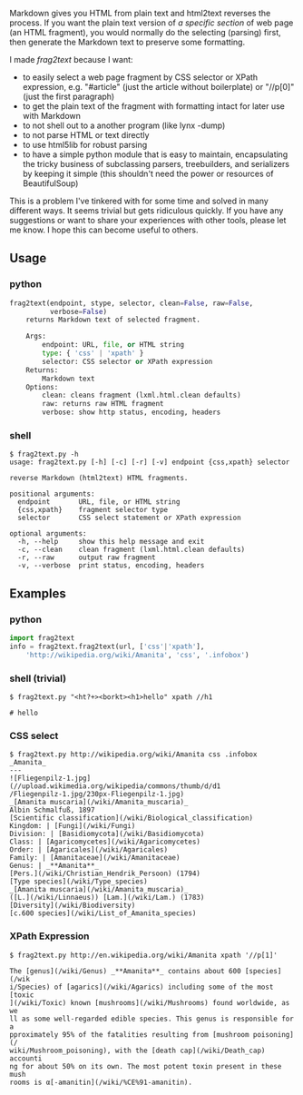 Markdown gives you HTML from plain text and html2text reverses the
process. If you want the plain text version of _a specific section_ of
web page (an HTML fragment), you would normally do the selecting
(parsing) first, then generate the Markdown text to preserve some
formatting.

I made _frag2text_ because I want:

* to easily select a web page fragment by CSS selector or XPath
  expression, e.g. "#article" (just the article without boilerplate)
  or "//p[0]" (just the first paragraph) 
* to get the plain text of the fragment with formatting intact for
  later use with Markdown
* to not shell out to a another program (like lynx -dump)
* to not parse HTML or text directly
* to use html5lib for robust parsing
* to have a simple python module that is easy to maintain,
  encapsulating the tricky business of subclassing parsers,
  treebuilders, and serializers by keeping it simple (this shouldn't
  need the power or resources of BeautifulSoup)

This is a problem I've tinkered with for some time and solved in many
different ways. It seems trivial but gets ridiculous quickly. If you
have any suggestions or want to share your experiences with other
tools, please let me know. I hope this can become useful to others.


## Usage

### python

```python
frag2text(endpoint, stype, selector, clean=False, raw=False,
          verbose=False)
    returns Markdown text of selected fragment.

    Args:
        endpoint: URL, file, or HTML string
        type: { 'css' | 'xpath' }
        selector: CSS selector or XPath expression
    Returns:
        Markdown text
    Options:
        clean: cleans fragment (lxml.html.clean defaults)
        raw: returns raw HTML fragment
        verbose: show http status, encoding, headers
```

### shell

```shell
$ frag2text.py -h
usage: frag2text.py [-h] [-c] [-r] [-v] endpoint {css,xpath} selector

reverse Markdown (html2text) HTML fragments.

positional arguments:
  endpoint       URL, file, or HTML string
  {css,xpath}    fragment selector type
  selector       CSS select statement or XPath expression

optional arguments:
  -h, --help     show this help message and exit
  -c, --clean    clean fragment (lxml.html.clean defaults)
  -r, --raw      output raw fragment
  -v, --verbose  print status, encoding, headers
```


## Examples

### python

```python
import frag2text
info = frag2text.frag2text(url, ['css'|'xpath'], 
    'http://wikipedia.org/wiki/Amanita', 'css', '.infobox')
```

### shell (trivial)

```shell
$ frag2text.py "<ht?+><borkt><h1>hello" xpath //h1

# hello
```

### CSS select

```shell
$ frag2text.py http://wikipedia.org/wiki/Amanita css .infobox
_Amanita_
---
![Fliegenpilz-1.jpg](//upload.wikimedia.org/wikipedia/commons/thumb/d/d1
/Fliegenpilz-1.jpg/230px-Fliegenpilz-1.jpg)
_[Amanita muscaria](/wiki/Amanita_muscaria)_
Albin Schmalfuß, 1897
[Scientific classification](/wiki/Biological_classification)
Kingdom: | [Fungi](/wiki/Fungi)
Division: | [Basidiomycota](/wiki/Basidiomycota)
Class: | [Agaricomycetes](/wiki/Agaricomycetes)
Order: | [Agaricales](/wiki/Agaricales)
Family: | [Amanitaceae](/wiki/Amanitaceae)
Genus: | _**Amanita**_
[Pers.](/wiki/Christian_Hendrik_Persoon) (1794)
[Type species](/wiki/Type_species)
_[Amanita muscaria](/wiki/Amanita_muscaria)_
([L.](/wiki/Linnaeus)) [Lam.](/wiki/Lam.) (1783)
[Diversity](/wiki/Biodiversity)
[c.600 species](/wiki/List_of_Amanita_species)
```

### XPath Expression

```shell
$ frag2text.py http://en.wikipedia.org/wiki/Amanita xpath '//p[1]'

The [genus](/wiki/Genus) _**Amanita**_ contains about 600 [species](/wik
i/Species) of [agarics](/wiki/Agarics) including some of the most [toxic
](/wiki/Toxic) known [mushrooms](/wiki/Mushrooms) found worldwide, as we
ll as some well-regarded edible species. This genus is responsible for a
pproximately 95% of the fatalities resulting from [mushroom poisoning](/
wiki/Mushroom_poisoning), with the [death cap](/wiki/Death_cap) accounti
ng for about 50% on its own. The most potent toxin present in these mush
rooms is α[-amanitin](/wiki/%CE%91-amanitin).
```
